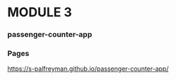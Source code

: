 # MODULE 3
### passenger-counter-app

### Pages
https://s-palfreyman.github.io/passenger-counter-app/



